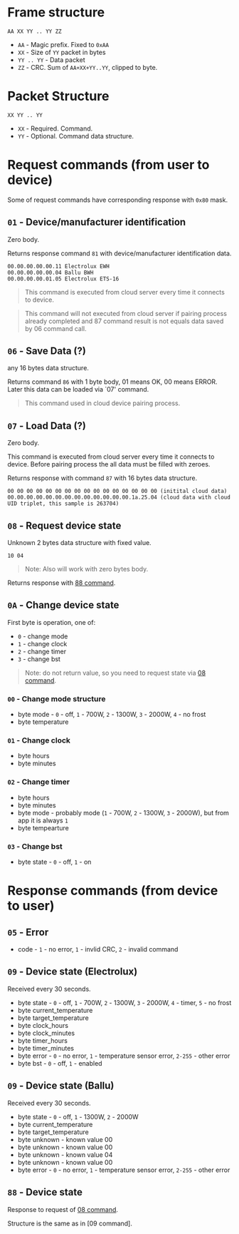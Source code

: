 # Frame structure

`AA XX YY .. YY ZZ`

* `AA` - Magic prefix. Fixed to `0xAA`
* `XX` - Size of `YY` packet in bytes
* `YY .. YY` - Data packet
* `ZZ` - CRC. Sum of `AA+XX+YY..YY`, clipped to byte.

# Packet Structure

`XX YY .. YY`

* `XX` - Required. Command.
* `YY` - Optional. Command data structure.

# Request commands (from user to device)

Some of request commands have corresponding response with `0x80` mask.

## `01` -  Device/manufacturer identification

Zero body.

Returns response command `81` with device/manufacturer identification data.

```
00.00.00.00.00.11 Electrolux EWH
00.00.00.00.00.04 Ballu BWH
00.00.00.00.01.05 Electrolux ETS-16
```

> This command is executed from cloud server every time it connects to device.

> This command will not executed from cloud server if pairing process already completed and 87 command result is not equals data saved by 06 command call.

## `06` - Save Data (?)

any 16 bytes data structure.

Returns command `86` with 1 byte body, 01 means OK, 00 means ERROR. Later this data can be loaded via `07' command.

> This command used in cloud device pairing process.

## `07` - Load Data (?)

Zero body.

This command is executed from cloud server every time it connects to device. Before pairing process the all data must be filled with zeroes.

Returns response with command `87` with 16 bytes data structure.
```
00 00 00 00 00 00 00 00 00 00 00 00 00 00 00 00 (initital cloud data)
00.00.00.00.00.00.00.00.00.00.00.00.00.1a.25.04 (cloud data with cloud UID triplet, this sample is 263704)
```


## `08` - Request device state

Unknown 2 bytes data structure with fixed value.
```
10 04
```

> Note: Also will work with zero bytes body.

Returns response with [88 command](#88---device-state).

## `0A` - Change device state

First byte is operation, one of:
* `0` - change mode
* `1` - change clock
* `2` - change timer
* `3` - change bst

> Note: do not return value, so you need to request state via [08 command](#08---request-device-state).

### `00` - Change mode structure

* byte mode - `0` - off, `1` - 700W, `2` - 1300W, `3` - 2000W, `4` - no frost
* byte temperature

### `01` - Change clock
* byte hours
* byte minutes

### `02` - Change timer
* byte hours
* byte minutes
* byte mode - probably mode (`1` - 700W, `2` - 1300W, `3` - 2000W), but from app it is always `1`
* byte tempearture

### `03` - Change bst
* byte state - `0` - off, `1` - on

# Response commands (from device to user)

## `05` - Error

* code - `1` - no error, `1` - invlid CRC, `2` - invalid command

## `09` - Device state (Electrolux)

Received every 30 seconds.

* byte state - `0` - off, `1` - 700W, `2` - 1300W, `3` - 2000W, `4` - timer, `5` - no frost
* byte current_temperature
* byte target_temperature
* byte clock_hours
* byte clock_minutes
* byte timer_hours
* byte timer_minutes
* byte error - `0` - no error, `1` - temperature sensor error, `2-255` - other error
* byte bst - `0` - off, `1` - enabled

## `09` - Device state (Ballu)

Received every 30 seconds.

* byte state - `0` - off, `1` - 1300W, `2` - 2000W
* byte current_temperature
* byte target_temperature
* byte unknown - known value 00
* byte unknown - known value 00
* byte unknown - known value 04
* byte unknown - known value 00
* byte error - `0` - no error, `1` - temperature sensor error, `2-255` - other error

## `88` - Device state

Response to request of [08 command](#08---request-device-state).

Structure is the same as in [09 command].



